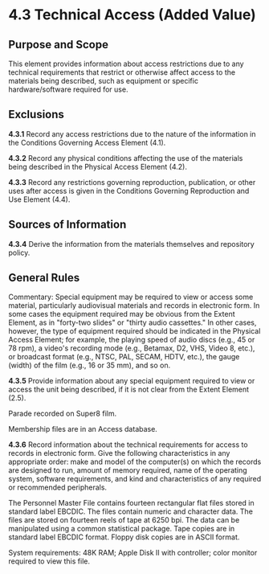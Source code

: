 # 4.3 Technical Access (Added Value)

## Purpose and Scope

This element provides information about access restrictions due to any technical requirements that restrict or otherwise affect access to the materials being described, such as equipment or specific hardware/software required for use.

## Exclusions

**4.3.1** Record any access restrictions due to the nature of the information in the Conditions Governing Access Element (4.1).

**4.3.2** Record any physical conditions affecting the use of the materials being described in the Physical Access Element (4.2).

**4.3.3** Record any restrictions governing reproduction, publication, or other uses after access is given in the Conditions Governing Reproduction and Use Element (4.4).

## Sources of Information

**4.3.4** Derive the information from the materials themselves and repository policy.

## General Rules

Commentary: Special equipment may be required to view or access some material, particularly audiovisual materials and records in electronic form. In some cases the equipment required may be obvious from the Extent Element, as in "forty-two slides" or "thirty audio cassettes." In other cases, however, the type of equipment required should be indicated in the Physical Access Element; for example, the playing speed of audio discs (e.g., 45 or 78 rpm), a video's recording mode (e.g., Betamax, D2, VHS, Video 8, etc.), or broadcast format (e.g., NTSC, PAL, SECAM, HDTV, etc.), the gauge (width) of the film (e.g., 16 or 35 mm), and so on.

**4.3.5** Provide information about any special equipment required to view or access the unit being described, if it is not clear from the Extent Element (2.5).

Parade recorded on Super8 film.

Membership files are in an Access database.

**4.3.6** Record information about the technical requirements for access to records in electronic form. Give the following characteristics in any appropriate order: make and model of the computer(s) on which the records are designed to run, amount of memory required, name of the operating system, software requirements, and kind and characteristics of any required or recommended peripherals.

The Personnel Master File contains fourteen rectangular flat files stored in standard label EBCDIC. The files contain numeric and character data. The files are stored on fourteen reels of tape at 6250 bpi. The data can be manipulated using a common statistical package. Tape copies are in standard label EBCDIC format. Floppy disk copies are in ASCII format.

System requirements: 48K RAM; Apple Disk II with controller; color monitor required to view this file.
